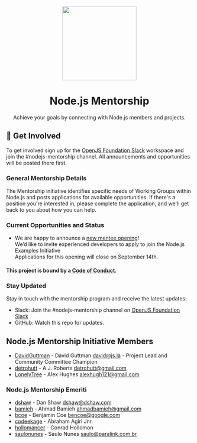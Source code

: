 <p align="center">
  <br>
  <a href="https://nodejs.dev">
    <img src="https://i.imgur.com/uIFTRPH.png" width="200"/>
  </a>
</p>

<h1 align="center">Node.js Mentorship</h1>

<p align="center">
  Achieve your goals by connecting with Node.js members and projects.
</p>

## 🚀 Get Involved

To get involved sign up for the [OpenJS Foundation Slack](https://slack-invite.openjsf.org/) workspace and join the #nodejs-mentorship channel. All announcements and opportunities will be posted there first. 

### General Mentorship Details

The Mentorship initiative identifies specific needs of Working Groups within Node.js and posts applications for available opportunities. If there's a position you're interested in, please complete the application, and we'll get back to you about how you can help.

### Current Opportunities and Status

* We are happy to announce a [new mentee opening](https://medium.com/@nodejs/announcing-new-node-js-mentorship-opportunity-c3d3cc200b3d)! <br/>
We’d like to invite experienced developers to apply to join the Node.js Examples Initiative <br/>
Applications for this opening will close on September 14th.

#### This project is bound by a [Code of Conduct][].

### Stay Updated

Stay in touch with the mentorship program and receive the latest updates:

- Slack: Join the #nodejs-mentorship channel on [OpenJS Foundation Slack](https://slack-invite.openjsf.org/)
- GitHub: Watch this repo for updates.

## Node.js Mentorship Initiative Members

* [DavidGuttman](https://github.com/DavidGuttman) - David Guttman <david@js.la> - Project Lead and Community Committee Champion
* [detrohutt](https://github.com/detrohutt) - A.J. Roberts <detrohutt@gmail.com>
* [LonelyTree](https://github.com/lonelytree) - Alex Hughes <alexhugh121@gmail.com>

### Node.js Mentorship Emeriti

* [dshaw](https://github.com/dshaw) - Dan Shaw <dshaw@dshaw.com>
* [bamieh](https://github.com/bamieh) - Ahmad Bamieh <ahmadbamieh@gmail.com>
* [bcoe](https://github.com/bcoe) - Benjamin Coe <bencoe@google.com>
* [codeekage](https://github.com/codeekage) - Abraham Agiri Jnr.
* [hollomancer](https://github.com/hollomancer) - Conrad Hollomon
* [saulonunes](https://github.com/saulonunes) - Saulo Nunes <saulo@paralink.com.br>


[Mentorship Journal]: JOURNAL.md
[Code of Conduct]: CODE_OF_CONDUCT.md
[Node.js Foundation]: https://github.com/nodejs
[Kicking off the mentorship program initiative]: kickoff.md
[Working Groups]: https://github.com/nodejs/TSC/blob/master/WORKING_GROUPS.md
[Contributing to the project]: CONTRIBUTING.md
[Kubernetes pilot program]: https://docs.google.com/presentation/d/1bRjDEPEn3autWzaEFirbLfHagbZV04Q9kTCalYmnnXw/edit#slide=id.g2900d0522b_0_76
